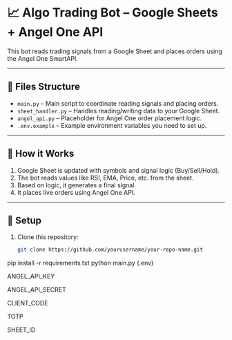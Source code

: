 # 📈 Algo Trading Bot – Google Sheets + Angel One API

This bot reads trading signals from a Google Sheet and places orders using the Angel One SmartAPI.

---

## 📁 Files Structure

- `main.py` – Main script to coordinate reading signals and placing orders.
- `sheet_handler.py` – Handles reading/writing data to your Google Sheet.
- `angel_api.py` – Placeholder for Angel One order placement logic.
- `.env.example` – Example environment variables you need to set up.

---

## 🔧 How it Works

1. Google Sheet is updated with symbols and signal logic (Buy/Sell/Hold).
2. The bot reads values like RSI, EMA, Price, etc. from the sheet.
3. Based on logic, it generates a final signal.
4. It places live orders using Angel One API.

---

## 📄 Setup

1. Clone this repository:
   ```bash
   git clone https://github.com/yourusername/your-repo-name.git
pip install -r requirements.txt
python main.py
(.env)

ANGEL_API_KEY

ANGEL_API_SECRET

CLIENT_CODE

TOTP

SHEET_ID 
